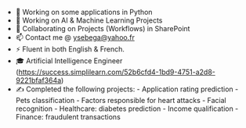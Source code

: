 
- 🔭 Working on some applications in Python
- 🌱 Working on AI & Machine Learning Projects
- 👯 Collaborating on Projects (Workflows) in SharePoint
- 📫 Contact me @ ysebega@yahoo.fr
- ⚡ Fluent in both English & French.
- 🎓 Artificial Intelligence Engineer (https://success.simplilearn.com/52b6cfd4-1bd9-4751-a2d8-9221bfaf364a)
- ✍ Completed the following projects:
       - Application rating prediction
      - Pets classification
      - Factors responsible for heart attacks
      - Facial recognition
      - Healthcare: diabetes prediction
      - Income qualification
      - Finance: fraudulent transactions
